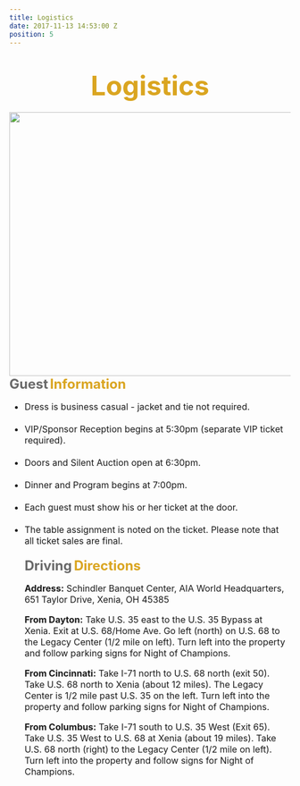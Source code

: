 ```yaml
---
title: Logistics
date: 2017-11-13 14:53:00 Z
position: 5
---
```


<html>
<div style="text-align: center;">
<h1><b>
<font size="30" color="GoldenRod">Logistics</font>
</b>
</h1>
</div>
<img src="https://lh3.googleusercontent.com/BixP06z7fPkqx6eR508l_hS6qOghrENGoSPVnIfMenQw1u4rDuQxuz7yazNYv-JfnDCguHJb0SupAbZB3pqbsrFMlAgj91SsJcRqO7J4DxeP2ny7oPgJot2k1ywzlTMWo1w_wAjkGnvyZsMIyODsEGaYtbnJVjYe9pVvC8-Zb3FgUSx3x1GZlNeQP5c0ZCMjUHOdW4qR778NPZ2HVfwsDY9o2gEQlmlW6_-eOY1gpUuKJHqYqfDYQwOYDdPei6rOLiWnEDunRle1RMlUgmrvvj7_W_pOtFhEts1B1SfKBj-Erp4f2Tlv5k7HgNeggp7QdbIUbbBgYa1WcdA3MldNpHLeYqZR_8Dmq4dbpI5H8EF8Vjgj3lphwgrCcBbkHxUwvjHZbzsv2SEwBAA2O9bddtpBhgGMGZ6oQM2uO2Zom4LL4yucFBUR621sVMX8qO2IvQoV9v5o_ij9BGBes4xWoXSn2Y12m5MIkJq2kSy1mcsh8eDi42LWWGBtEHJ8gqORPwaTCZo6swEiN9ecRm4xRwLQjNN_vOXPQvjS3mZpbO9DwBIAajig32YEU0HQVQqBT5PIvHpgO8xnpXolLTKxYaIlU3xLESZdCq1LBndLgg=w1439-h395-no" align="middle" Height="472" Width="1721">

<div><b>
<font size="5" color="DimGray">Guest</font>
<font size="5" color="GoldenRod"> Information</font>
</b>
</div>
<div>
<font size="3">
<ul style="list-style-type:disc">
    <li>Dress is business casual - jacket and tie not required.
    </li>
<br>
    <li>VIP/Sponsor Reception begins at 5:30pm (separate VIP ticket required).</li>
<br>
    <li>Doors and Silent Auction open at 6:30pm.</li>
<br>
    <li>Dinner and Program begins at 7:00pm.</li>
<br> 
    <li>Each guest must show his or her ticket at the door.</li>
<br> 
    <li>The table assignment is noted on the ticket. Please note that all ticket sales are final.</li>
<br>
<div><b>
<font size="5" color="DimGray">Driving</font>
<font size="5" color="GoldenRod">Directions</font>
</b>
</div>
<div>
<p><b>Address:</b> Schindler Banquet Center, AIA World Headquarters, 651 Taylor Drive, Xenia, OH 45385</p>
<p><b>From Dayton:</b> Take U.S. 35 east to the U.S. 35 Bypass at Xenia.  Exit at U.S. 68/Home Ave.  Go left (north) on U.S. 68 to the Legacy Center (1/2 mile on left).  Turn left into the property and follow parking signs for Night of Champions.</p>
<p><b>From Cincinnati:</b> Take I-71 north to U.S. 68 north (exit 50).  Take U.S. 68 north to Xenia (about 12 miles). The Legacy Center is 1/2 mile past U.S. 35 on the left.  Turn left into the property and follow parking signs for Night of Champions.</p>
<p><b>From Columbus:</b> Take I-71 south to U.S. 35 West (Exit 65).  Take U.S. 35 West to U.S. 68 at Xenia (about 19 miles).  Take U.S. 68 north (right) to the Legacy Center (1/2 mile on left).  Turn left into the property and follow signs for Night of Champions.</p>
</div>
